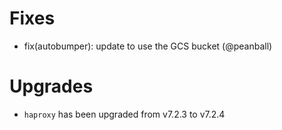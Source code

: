 # Fixes
- fix(autobumper): update to use the GCS bucket (@peanball)


# Upgrades

- `haproxy` has been upgraded from v7.2.3 to v7.2.4
